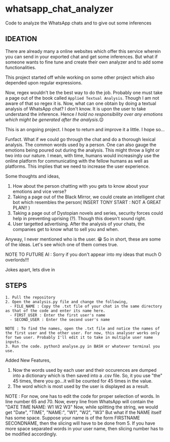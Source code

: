 # whatsapp_chat_analyzer
Code to analyze the WhatsApp chats and to give out some inferences

## IDEATION

There are already many a online websites which offer this service wherein you can send in your exported chat and get some inferences. But what if someone wants to fine tune and create their own analyzer and to add some functionalities.

This project started off while working on some other project which also depended upon regular expressions. 

Now, regex wouldn't be the best way to do the job. Probably one must take a page out of the book called `Applied Textual Analysis`. Though I am not aware of that so regex it is. Now, what can one obtain by doing a textual analysis of WhatsApp chat?
I don't know. It is upon the user to take understand the inference. Hence _I hold no responsibility over any emotions which might be generated after the analysis_.:relieved:

This is an ongoing project. I hope to return and improve it a little. I hope so...

Funfact. What if we could go through the chat and do a thorough lexical analysis. The common words used by a person. One can also gauge the emotions being poured out during the analysis. This might throw a light or two into our nature. I mean, with time, humans would increasingly use the online platform for communicating with the fellow humans as well as platforms. This implies that we need to increase the user experience.

Some thoughts and ideas,
  1. How about the person chatting with you gets to know about your emotions and vice verse?
  2. Taking a page out of the Black Mirror, we could create an intelligent chat bot which resembles the person( INSERT TONY START : NOT A GREAT PLAN!! )
  3. Taking a page out of Dystopian novels and series, security forces could help in preventing uprising (?). Though this doesn't sound right.
  4. User targetted advertising. After the analysis of your chats, the companies get to know what to sell you and when.
  
Anyway, I never mentioned who is the user. :grin: So in short, these are some of the ideas. Let's see which one of them comes true.

NOTE TO FUTURE AI : Sorry if you don't appear into my ideas that much O overlords!!!

Jokes apart, lets dive in

## STEPS

```
1. Pull the repository
2. Open the analysis.py file and change the following,
  - FILE_NAME : Copy the .txt file of your chat in the same directory as that of the code and enter its name here.
  - FIRST_USER : Enter the first user's name
  - SECOND_USER : Enter the second user's name

NOTE : To find the names, open the .txt file and notice the names of the first user and the other user. For now, this analyser works only for two user. Probably I'll edit it to take in multiple user name inputs.
3. Run the code. python3 analyse.py in BASH or whatever terminal you use.
```


Added New Features,

1. Now the words used by each user and their occurences are dumped into a dictionary which is then saved into a .csv file. So, it you use "the" 45 times, there you go...it will be counted for 45 times in the value.
2. The word which is most used by the user is displayed as a result.

NOTE : For now, one has to edit the code for proper selection of words. In line number 65 and 70. Now, every line from WhatsApp will contain the "DATE TIME NAME: W1 W2 W3" Now, while splitting the string, we would get "Date", "TIME", "NAME:", "W1", "W2", "W3"
But what if the NAME itself has some space. Suppose your name is of the form FIRSTNAME SECONDNAME, then the slicing will have to be done from 5. If you have more space separated words in your user name, then slicing number has to be modified accordingly.
